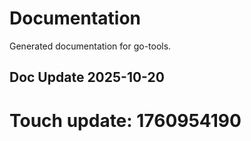 # Documentation

Generated documentation for go-tools.

## Doc Update 2025-10-20

# Touch update: 1760954190
